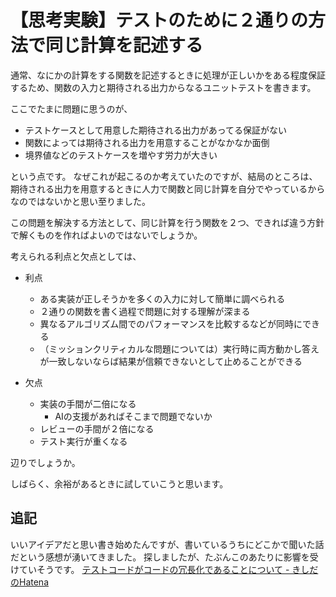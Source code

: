 # 【思考実験】テストのために２通りの方法で同じ計算を記述する

通常、なにかの計算をする関数を記述するときに処理が正しいかをある程度保証するため、関数の入力と期待される出力からなるユニットテストを書きます。

ここでたまに問題に思うのが、

- テストケースとして用意した期待される出力があってる保証がない
- 関数によっては期待される出力を用意することがなかなか面倒
- 境界値などのテストケースを増やす労力が大きい

という点です。
なぜこれが起こるのか考えていたのですが、結局のところは、期待される出力を用意するときに人力で関数と同じ計算を自分でやっているからなのではないかと思い至りました。

この問題を解決する方法として、同じ計算を行う関数を２つ、できれば違う方針で解くものを作ればよいのではないでしょうか。

考えられる利点と欠点としては、

- 利点
  - ある実装が正しそうかを多くの入力に対して簡単に調べられる
  - ２通りの関数を書く過程で問題に対する理解が深まる
  - 異なるアルゴリズム間でのパフォーマンスを比較するなどが同時にできる
  - （ミッションクリティカルな問題については）実行時に両方動かし答えが一致しないならば結果が信頼できないとして止めることができる

- 欠点
  - 実装の手間が二倍になる
    - AIの支援があればそこまで問題でないか
  - レビューの手間が２倍になる
  - テスト実行が重くなる

辺りでしょうか。

しばらく、余裕があるときに試していこうと思います。

## 追記
いいアイデアだと思い書き始めたんですが、書いているうちにどこかで聞いた話だという感想が湧いてきました。
探しましたが、たぶんこのあたりに影響を受けていそうです。
[テストコードがコードの冗長化であることについて - きしだのHatena](https://nowokay.hatenablog.com/entry/2023/01/25/003302)

